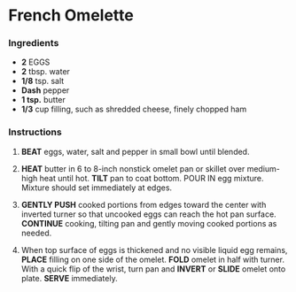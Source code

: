 # French Omelette

### Ingredients

- **2** EGGS
- **2** tbsp. water
- **1/8** tsp. salt
- **Dash** pepper
- **1 tsp.** butter
- **1/3** cup filling, such as shredded cheese, finely chopped ham

### Instructions

1. **BEAT** eggs, water, salt and pepper in small bowl until blended.

2. **HEAT** butter in 6 to 8-inch nonstick omelet pan or skillet over medium-high heat until hot. **TILT** pan to coat bottom. POUR IN egg mixture. Mixture should set immediately at edges.

3. **GENTLY PUSH** cooked portions from edges toward the center with inverted turner so that uncooked eggs can reach the hot pan surface. **CONTINUE** cooking, tilting pan and gently moving cooked portions as needed.

4. When top surface of eggs is thickened and no visible liquid egg remains, **PLACE** filling on one side of the omelet. **FOLD** omelet in half with turner. With a quick flip of the wrist, turn pan and **INVERT** or **SLIDE** omelet onto plate. **SERVE** immediately.